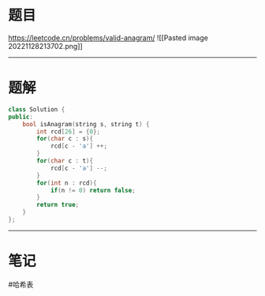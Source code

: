 # 题目
https://leetcode.cn/problems/valid-anagram/
![[Pasted image 20221128213702.png]]

--- 
# 题解
```cpp
class Solution {
public:
    bool isAnagram(string s, string t) {
        int rcd[26] = {0};
        for(char c : s){
            rcd[c - 'a'] ++;
        }
        for(char c : t){
            rcd[c - 'a'] --;
        }
        for(int n : rcd){
            if(n != 0) return false;
        }
        return true;
    }
};
```

---
# 笔记
#哈希表